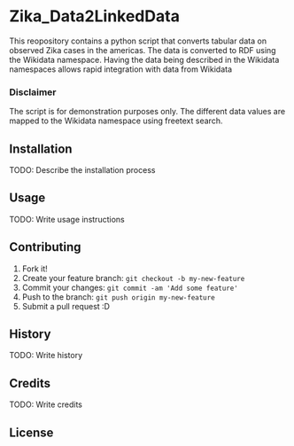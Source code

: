 # Zika_Data2LinkedData
This reopository contains a python script that converts tabular data on observed Zika cases in the americas. The data is converted to RDF using the Wikidata namespace. 
Having the data being described in the Wikidata namespaces allows rapid integration with data from Wikidata

### Disclaimer
The script is for demonstration purposes only. The different data values 
are mapped to the Wikidata namespace using freetext search.  
## Installation
TODO: Describe the installation process
## Usage
TODO: Write usage instructions
## Contributing
1. Fork it!
2. Create your feature branch: `git checkout -b my-new-feature`
3. Commit your changes: `git commit -am 'Add some feature'`
4. Push to the branch: `git push origin my-new-feature`
5. Submit a pull request :D
## History
TODO: Write history
## Credits
TODO: Write credits
## License
